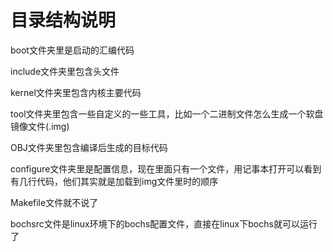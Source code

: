 # 目录结构说明 #

boot文件夹里是启动的汇编代码

include文件夹里包含头文件

kernel文件夹里包含内核主要代码

tool文件夹里包含一些自定义的一些工具，比如一个二进制文件怎么生成一个软盘镜像文件(.img)

OBJ文件夹里包含编译后生成的目标代码

configure文件夹里是配置信息，现在里面只有一个文件，用记事本打开可以看到有几行代码，他们其实就是加载到img文件里时的顺序

Makefile文件就不说了

bochsrc文件是linux环境下的bochs配置文件，直接在linux下bochs就可以运行了